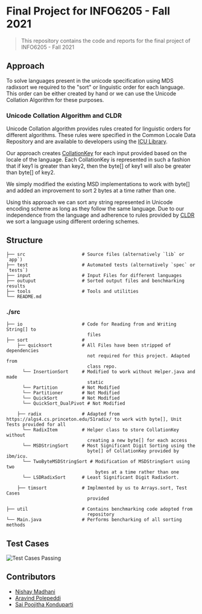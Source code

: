 
Final Project for INFO6205 - Fall 2021
=============================
> This repository contains the code and reports for the final project of INFO6205 - Fall 2021

## Approach
To solve languages present in the unicode specification using MDS radixsort we required to the "sort" or linguistic order for each language. This order can be either created by hand or we can use the Unicode Collation Algorithm for these purposes.

### Unicode Collation Algorithm and CLDR

Unicode Collation algorithm provides rules created for linguistic orders for different algorithms. These rules were specified in the Common Locale Data Repository and are available to developers using the [ICU Library](https://icu.unicode.org/).

Our approach creates [CollationKey](https://unicode-org.github.io/icu-docs/apidoc/dev/icu4j/com/ibm/icu/text/CollationKey.html) for each input provided based on the locale of the language. Each CollationKey is represented in such a fashion that if key1 is greater than key2, then the byte[] of key1 will also be greater than byte[] of key2.

We simply modified the existing MSD implementations to work with byte[] and added an improvement to sort 2 bytes at a time rather than one.

Using this approach we can sort any string represented in Unicode encoding scheme as long as they follow the same language. Due to our independence from the language and adherence to rules provided by [CLDR](https://cldr.unicode.org/index) we sort a language using different ordering schemes.


## Structure
    ├── src                     # Source files (alternatively `lib` or `app`)
    ├── test                    # Automated tests (alternatively `spec` or `tests`)
    ├── input                   # Input Files for different languages 
    ├── outuput                 # Sorted output files and benchmarking results
    ├── tools                   # Tools and utilities
    └── README.md


### ./src 
    ├── io                      # Code for Reading from and Writing String[] to
							      files 
    ├── sort                    # 
	    ├── quicksort           # All Files have been stripped of dependencies 									
	                              not required for this project. Adapted from    
	                              class repo.
		  └── InsertionSort     # Modified to work without Helper.java and made  
                                  static
		  └── Partition         # Not Modified
		  └── Partitioner       # Not Modified
		  └── QuickSort         # Not Modified 
		  └── QuickSort_DualPivot # Not Modified
	
	    ├── radix               # Adapted from https://algs4.cs.princeton.edu/51radix/ to work with byte[], Unit Tests provided for all
		  └── RadixItem         # Helper class to store CollationKey without 
		                          creating a new byte[] for each access
		  └── MSDStringSort     # Most Significant Digit Sorting using the 
		                          byte[] of CollationKey provided by ibm/icu.
		  └── TwoByteMSDStringSort # Modification of MSDStringSort using two 
		                             bytes at a time rather than one
		  └── LSDRadixSort      # Least Significant Digit RadixSort.
		  
	    ├── timsort             # Implmented by us to Arrays.sort, Test Cases    
	                              provided
	                              
    ├── util                    # Contains benchmarking code adopted from 
							      repository
    └── Main.java               # Performs bencharking of all sorting methods


## Test Cases

![Test Cases Passing](https://i.imgur.com/J65Hw6q.png)

## Contributors

* [Nishay Madhani](https://github.com/nshmadhani)
* [Aravind Polepeddi ](https://github.com/aravindpolepeddi)
* [Sai Poojitha Konduparti](https://github.com/poojithakonduparti)
